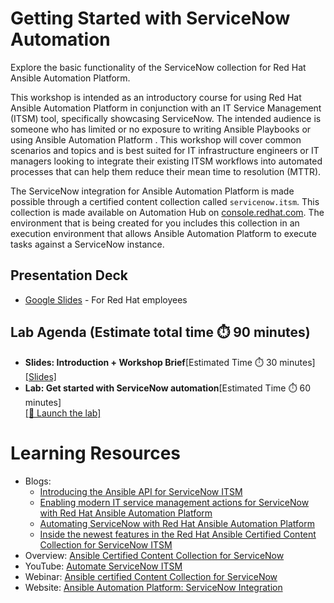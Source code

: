 # Getting Started with ServiceNow Automation

Explore the basic functionality of the ServiceNow collection for Red Hat Ansible Automation Platform.

This workshop is intended as an introductory course for using Red Hat Ansible Automation Platform in conjunction with an IT Service Management (ITSM) tool, specifically showcasing ServiceNow.  The intended audience is someone who has limited or no exposure to writing Ansible Playbooks or using Ansible Automation Platform . This workshop will cover common scenarios and topics and is best suited for IT infrastructure engineers or IT managers looking to integrate their existing ITSM workflows into automated processes that can help them reduce their mean time to resolution (MTTR).

The ServiceNow integration for Ansible Automation Platform is made possible through a certified content collection called `servicenow.itsm`. This collection is made available on Automation Hub on [console.redhat.com](https://console.redhat.com/ansible/automation-hub/repo/published/servicenow/itsm). The environment that is being created for you includes this collection in an execution environment that allows Ansible Automation Platform to execute tasks against a ServiceNow instance.

## Presentation Deck

- [Google Slides](https://docs.google.com/presentation/d/1sE8nZJjQw74QyWccufUVNwEtIepxPYTbsn5YfjN3oU8/edit?usp=sharing) - For Red Hat employees
  
## Lab Agenda (Estimate total time ⏱️ 90 minutes)

<ul>
<li><b>Slides: Introduction + Workshop Brief</b>[Estimated Time ⏱️ 30  minutes]<br>
<a href="https://docs.google.com/presentation/d/1sE8nZJjQw74QyWccufUVNwEtIepxPYTbsn5YfjN3oU8/edit?usp=sharing">[Slides]</a>
</li>
<li><b>Lab: Get started with ServiceNow automation</b>[Estimated Time ⏱️ 60 minutes]<br>
<a href="https://play.instruqt.com/embed/redhat/tracks/getting-started-servicenow-automation?token=em_5ktpLJWtzpbqcDyM">[🚀 Launch the lab]</a>
</li>
</ul>

# Learning Resources

- Blogs: 
  - [Introducing the Ansible API for ServiceNow ITSM](https://www.ansible.com/blog/introducing-the-ansible-api-for-servicenow-itsm)
  - [Enabling modern IT service management actions for ServiceNow with Red Hat Ansible Automation Platform](https://www.redhat.com/en/blog/enabling-modern-it-service-management-actions-servicenow-red-hat-ansible-automation-platform)
  - [Automating ServiceNow with Red Hat Ansible Automation Platform](https://www.ansible.com/blog/certified-collection-servicenow)
  - [Inside the newest features in the Red Hat Ansible Certified Content Collection for ServiceNow ITSM](https://www.ansible.com/blog/inside-the-newest-features-in-the-red-hat-ansible-certified-content-collection-for-servicenow-itsm)
- Overview: [Ansible Certified Content Collection for ServiceNow](https://www.redhat.com/en/resources/ansible-certified-content-collection-for-servicenow-overview)
- YouTube: [Automate ServiceNow ITSM](https://www.youtube.com/playlist?list=PLdu06OJoEf2b2O-R635ZqZERrh8Xg5e-3)
- Webinar: [Ansible certified Content Collection for ServiceNow](https://www.ansible.com/resources/webinars-training/red-hat-ansible-certified-content-collection-for-servicenow-ondemand?sc_cid=7013a000002vvHjAAI)
- Website: [Ansible Automation Platform: ServiceNow Integration](https://www.ansible.com/integrations/it-service-management/servicenow?hsLang=en-us)
